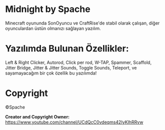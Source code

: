 # Midnight by Spache

Minecraft oyununda SonOyuncu ve CraftRise'de stabil olarak çalışan, diğer oyunculardan üstün olmanızı sağlayan yazılım.

# Yazılımda Bulunan Özellikler:
Left & Right Clicker,
Autorod,
Click per rod,
W-TAP,
Spammer,
Scaffold,
Jitter Bridge,
Jitter & Jitter Sounds,
Toggle Sounds,
Teleport,
ve sayamayacağım bir çok özellik bu yazılımda!
# Copyright
©️Spache

**Creator and Copyright Owner:** https://www.youtube.com/channel/UCdQcC0vdeqms42IyKIhRRvw
